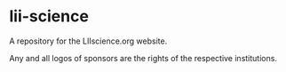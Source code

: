 # lii-science
 
A repository for the LIIscience.org website. 

Any and all logos of sponsors are the rights of the respective institutions. 
